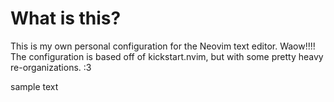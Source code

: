 # What is this?
This is my own personal configuration for the Neovim text editor. Waow!!!!
The configuration is based off of kickstart.nvim, but with some pretty heavy re-organizations.
:3

sample text

